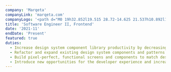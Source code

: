 ```yaml
---
company: 'Marqeta'
companyLink: 'marqeta.com'
companyLogo: '<path d="M0 19h32.852l19.515 28.72-14.625 21.537h10.892l14.691-21.538L43.795 19h32.802L96.17 47.72 76.597 76.43H65.704L85.22 47.72 70.61 26.182H59.658l14.618 21.537-19.522 28.712H21.902L41.423 47.72 26.733 26.182h-10.95L30.53 47.719l-19.58 28.712H0L19.58 47.72 0 19Z" />'
title: 'Software Engineer II, Frontend'
date: '2021-11'
endDate: 'Present'
featured: true
duties:
  - Increase design system component library productivity by decreasing development startup times by 75% and introducing new build system
  - Refactor and expand existing design system components and patterns to increase performance, understandability, and stability of the overall system
  - Build pixel-perfect, functional screens and components to match designs
  - Introduce new opportunities for the developer experience and increased scalability for the frontend monorepo
---
```

